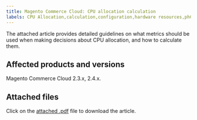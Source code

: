 ```yaml
---
title: Magento Commerce Cloud: CPU allocation calculation
labels: CPU Allocation,calculation,configuration,hardware resources,phCPU,query
---
```


The attached article provides detailed guidelines on what metrics should be used when making decisions about CPU allocation, and how to calculate them.

## Affected products and versions

Magento Commerce Cloud 2.3.x, 2.4.x.

## Attached files

Click on the [attached .pdf](assets/CPU_Allocation.pdf) file to download the article.
